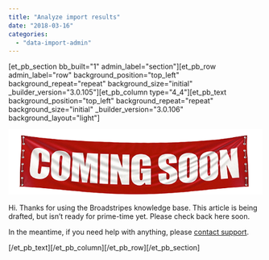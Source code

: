 ```yaml
---
title: "Analyze import results"
date: "2018-03-16"
categories: 
  - "data-import-admin"
---
```


\[et\_pb\_section bb\_built="1" admin\_label="section"\]\[et\_pb\_row admin\_label="row" background\_position="top\_left" background\_repeat="repeat" background\_size="initial" \_builder\_version="3.0.105"\]\[et\_pb\_column type="4\_4"\]\[et\_pb\_text background\_position="top\_left" background\_repeat="repeat" background\_size="initial" \_builder\_version="3.0.106" background\_layout="light"\]

[![](images/e0b6fa7-coming-soon.png)](https://help.broadstripes.com/wp-content/uploads/2018/03/e0b6fa7-coming-soon.png)

Hi. Thanks for using the Broadstripes knowledge base. This article is being drafted, but isn’t ready for prime-time yet. Please check back here soon.

In the meantime, if you need help with anything, please [contact support](mailto:support@broadstripes.com).

\[/et\_pb\_text\]\[/et\_pb\_column\]\[/et\_pb\_row\]\[/et\_pb\_section\]
